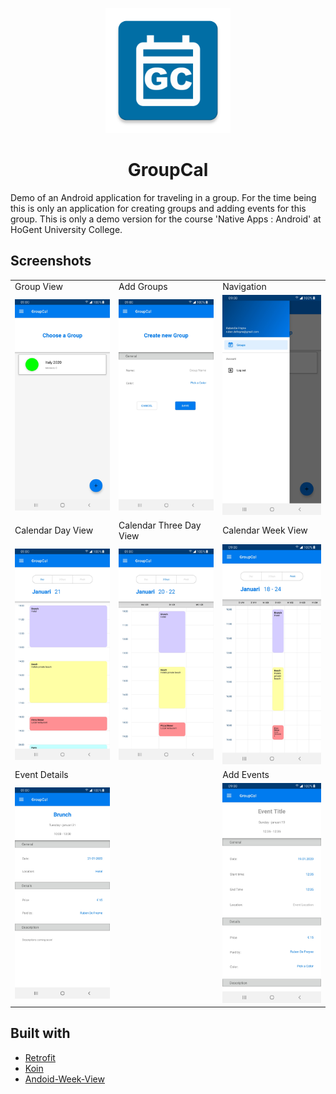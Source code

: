 <p align="center">
<img src="./GroupCal/app/src/main/ic_launcher-web.png?raw=true" width="200px"/>
</p>

<h1 align="center">GroupCal</h1>

Demo of an Android application for traveling in a group. For the time being this is only an application for creating groups and adding events for this group. This is only a demo version for the course 'Native Apps : Android' at HoGent University College.

## Screenshots

<table>
  <tr>
  </tr>
  <tr>
    <td>Group View</td>
    <td>Add Groups</td>
    <td>Navigation</td>
  </tr>
  <tr>
    <td><kbd><img src="./Screenshots/groups.jpg?raw=true" width="256px"></kbd></td>
    <td><kbd><img src="./Screenshots/add-group.jpg?raw=true" width="256px"></kbd></td>
    <td><kbd><img src="./Screenshots/drawer.jpg?raw=true" width="256px"></kbd></td>
  </tr>
  <tr>
    <td>Calendar Day View</td>
    <td>Calendar Three Day View</td>
    <td>Calendar Week View</td>
  </tr>
  <tr>
    <td><kbd><img src="./Screenshots/dayview.jpg?raw=true" width="256px"></kbd></td>
    <td><kbd><img src="./Screenshots/threedayview.jpg?raw=true" width="256px"></kbd></td>
    <td><kbd><img src="./Screenshots/weekview.jpg?raw=true" width="256px"></kbd></td>
  </tr>
  <tr>
    <td>Event Details</td>
    <td></td>
    <td>Add Events</td>
  </tr>
  <tr>
    <td><kbd><img src="./Screenshots/event-details.jpg?raw=true" width="256px"></kbd></td>
    <td></td>
    <td><kbd><img src="./Screenshots/add-event.jpg?raw=true" width="256px"></kbd></td>
  </tr>
</table>


## Built with

* [Retrofit](https://square.github.io/retrofit/)
* [Koin](https://github.com/InsertKoinIO/koin)
* [Andoid-Week-View](https://github.com/thellmund/Android-Week-View)
